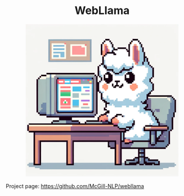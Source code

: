 <div align="center">

# WebLlama

<img src="/assets/WebLlamaLogo.png" style="width: 400px;" />

</div>

Project page: https://github.com/McGill-NLP/webllama
